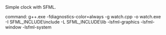Simple clock with SFML.

command: 
g++.exe -fdiagnostics-color=always -g watch.cpp -o watch.exe -I SFML_INCLUDE\include -L SFML_INCLUDE\lib -lsfml-graphics -lsfml-window -lsfml-system